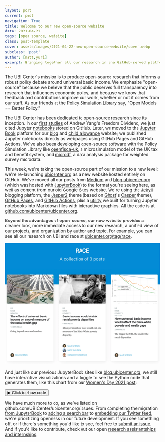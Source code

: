 ```yaml
---
layout: post
current: post
navigation: True
title: Welcome to our new open-source website
date: 2021-04-22
tags: [open source, website]
class: post-template
cover: assets/images/2021-04-22-new-open-source-website/cover.webp
subclass: 'post'
author: [matt,yuri]
excerpt: Bringing together all our research in one GitHub-served platform.
---
```


<head>
  <script src="https://cdn.plot.ly/plotly-latest.min.js"></script>
  <script src="https://ajax.googleapis.com/ajax/libs/jquery/3.5.1/jquery.min.js"></script>
</head>


The UBI Center's mission is to produce open-source research that informs a robust policy debate around universal basic income. We emphasize "open-source" because we believe that the public deserves full transparency into research that influences economic policy, and because we know that feedback and contributions improve our work, whether or not it comes from our staff. As our friends at the [Policy Simulation Library](https://pslmodels.org/) say, "Open Models == Better Policy."

The UBI Center has been dedicated to open-source research since its inception. In our [first](https://www.ubicenter.org/distributional-analysis-of-andrew-yangs-freedom-dividend) [studies](https://www.ubicenter.org/budgetneutral-version-of-andrew-yangs-freedom-dividend) of Andrew Yang's Freedom Dividend, we just cited Jupyter [notebooks](https://github.com/UBICenter/ubi-center/tree/master/notebooks/yang) stored on GitHub. Later, we moved to the [Jupyter Book](https://jupyterbook.org/) platform for our [blog](https://blog.ubicenter.org) and [child allowance](https://child-allowance.ubicenter.org) website; we published Jupyter notebooks directly as webpages using GitHub Pages and GitHub Actions. We've also been developing open-source software with the Policy Simulation Library like [openfisca-uk](https://github.com/pslmodels/openfisca-uk), a microsimulation model of the UK tax and benefit system, and [microdf](https://github.com/pslmodels/microdf), a data analysis package for weighted survey microdata.

This week, we're taking the open-source part of our mission to a new level: we're re-launching [ubicenter.org](https://ubicenter.org) as a new website hosted entirely on GitHub. We've moved all our posts from [Medium](https://medium.com/ubicenter) and [blog.ubicenter.org](https://blog.ubicenter.org) (which was hosted with [JupyterBook](https://jupyterbook.org/)) to the format you're seeing here, as well as content from our old Google Sites website. We're using the [Jekyll](https://jekyllrb.com/) blogging platform, the [Jasper2](https://github.com/jekyller/jasper2) theme (based on [Ghost](https://ghost.org/)'s [Casper](https://github.com/TryGhost/Casper) theme), [GitHub Pages](https://pages.github.com/), and [GitHub Actions](https://github.com/features/actions), plus a [utility](github.com/UBICenter/plotly-converter) we built for turning Jupyter notebooks into Markdown files with interactive graphics. All the code is at [github.com/ubicenter/ubicenter.org](https://github.com/ubicenter/ubicenter.org).

Beyond the advantages of open-source, our new website provides a cleaner look, more immediate access to our new research, a unified view of our projects, and organization by author and topic. For example, you can see all our research on UBI and race at [ubicenter.org/tag/race](https://ubicenter.org/tag/race).


![Posts with the "race" tag](assets/images/2021-04-22-new-open-source-website/race-tag.webp "image_tooltip")


And just like our previous JupyterBook sites like [blog.ubicenter.org](https://blog.ubicenter.org/), we still have interactive visualizations and a toggle to see the Python code that generates them, like this chart from our [Women's Day 2021 post](https://www.ubicenter.org/womens-day-2021):


<button class="code-button" id="button1" onclick="f1()">&#9654; Click to show code</button>
<div class="code-cell" id="asset_code_1" style="display: none;">
  <pre>
    <code>
import microdf as mdf
import numpy as np
import pandas as pd
import plotly.express as px
import ubicenter

df = pd.read_csv(
    "https://github.com/MaxGhenis/datarepo/raw/master/pppub20.csv.gz",
    usecols=[
        "MARSUPWT",
        "SPM_RESOURCES",
        "SPM_POVTHRESHOLD",
        "SPM_WEIGHT",
        "SPM_NUMPER",
        "A_SEX",
        "A_AGE",
        "SPM_ID",
        "AGI",
    ],
)
df.columns = df.columns.str.lower()
df["weight"] = df.marsupwt / 100
df["spm_weight"] = df.spm_weight / 100
df["female"] = df.a_sex == 2
df["poverty"] = df.spm_resources < df.spm_povthreshold
df["deep_poverty"] = df.spm_resources < (df.spm_povthreshold / 2)
df["sex"] = np.where(df.female, "Female", "Male")

spm = df.groupby(
    ["spm_id", "spm_resources", "spm_weight", "spm_povthreshold", "spm_numper"]
)[["agi"]].sum()
spm["agi_pos"] = np.maximum(spm.agi, 0)
spm.reset_index(inplace=True)

total_population = df.weight.sum()
total_agi_pos = mdf.weighted_sum(spm, "agi_pos", "spm_weight")

# Bin into ages aligning with 18 year old threshold.
DARK_PURPLE = "#46296E"  # Official Intl Womens Day Color.
LIGHT_PURPLE = "#907EA8"  # Lightened version.
DARK_GREY = "#9E9E9E"  # Gray 500 from Material Design.
LIGHT_GREY = "#BDBDBD"  # Gray 400.

COLOR_MAP = {
    "Female": DARK_PURPLE,
    "Male": LIGHT_GREY,
    "Female poverty": DARK_PURPLE,
    "Female deep poverty": LIGHT_PURPLE,
    "Male poverty": DARK_GREY,
    "Male deep poverty": LIGHT_GREY,
    "Poverty": DARK_PURPLE,
    "Deep poverty": LIGHT_PURPLE,
}

df["age_group"] = pd.cut(df.a_age + 1, np.arange(0, 91, 5), labels=np.arange(0, 86, 5))
pov_age = mdf.weighted_mean(
    df, ["poverty", "deep_poverty"], "marsupwt", groupby=["age_group", "sex"]
)
pov_age = pov_age.round(3)
pov_age.reset_index(inplace=True)
pov_age = pov_age.melt(["age_group", "sex"], ["poverty", "deep_poverty"])
pov_age["label"] = (
    pov_age.sex
    + " "
    + np.where(pov_age.variable == "poverty", "poverty", "deep poverty")
)

fig = px.line(
    pov_age, x="age_group", y="value", color="label", color_discrete_map=COLOR_MAP
)
fig.update_layout(
    title="Poverty by gender and age",
    xaxis_title="Age (in 5-year bins)",
    yaxis_title="SPM poverty rate (2019)",
    legend_title="",
    yaxis_tickformat="%",
    yaxis_range=[0, pov_age.value.max() * 1.1] #fig.update_xaxes(range=[1.5, 4.5])
)

fig.update_traces(mode="markers+lines", hovertemplate=None)

fig = ubicenter.format_fig(fig, show = False)
fig.show()
    </code>
  </pre>
</div>

<script>
function f1() {
  var x = document.getElementById("asset_code_1");
  var b = document.getElementById("button1");
  if (x.style.display === "none") {
    x.style.display = "block";
    b.innerHTML = "&#9660 Click to hide code";
  } else {
    x.style.display = "none";
    b.innerHTML = "&#9654 Click to show code";
  }
}
</script> 

<div>
  <script>
    $(document).ready(function(){
      $("#asset1").load("{{site.baseurl}}assets/markdown_assets/womens-day-2021/2020-03-08-womens-day-2021-asset-1.html");
    });
  </script>
</div>
<div id = "asset1"></div>


We have much more to do, as we've listed on [github.com/UBICenter/ubicenter.org/issues](https://github.com/UBICenter/ubicenter.org/issues). From completing the [migration](https://github.com/UBICenter/ubicenter.org/issues/161) [from JupyterBook](https://github.com/UBICenter/ubicenter.org/issues/162) to [adding a search bar](https://github.com/UBICenter/ubicenter.org/issues/3) to [embedding our Twitter feed](https://github.com/UBICenter/ubicenter.org/issues/149), we're prioritizing openness in our future development. If you see something off, or if there's something you'd like to see, feel free to [submit an issue](https://github.com/UBICenter/ubicenter.org/issues/new). And if you'd like to contribute, check out our open [research assistantships and internships](https://ubicenter.org/about/join/).
